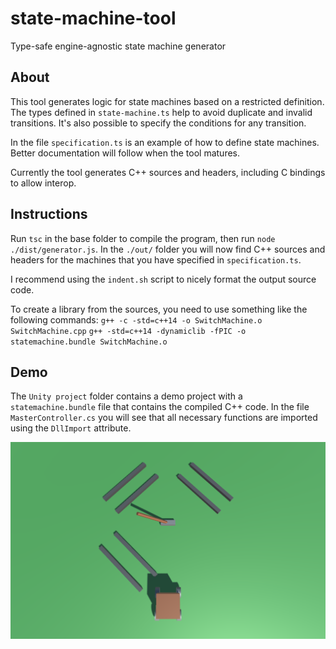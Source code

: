 # state-machine-tool
Type-safe engine-agnostic state machine generator

## About
This tool generates logic for state machines based on a restricted definition. The types defined in `state-machine.ts` help to avoid duplicate and invalid transitions. It's also possible to specify the conditions for any transition.

In the file `specification.ts` is an example of how to define state machines.
Better documentation will follow when the tool matures.

Currently the tool generates C++ sources and headers, including C bindings to allow interop.

## Instructions
Run `tsc` in the base folder to compile the program, then run `node ./dist/generator.js`. In the `./out/` folder you will now find C++ sources and headers for the machines that you have specified in `specification.ts`.

I recommend using the `indent.sh` script to nicely format the output source code.

To create a library from the sources, you need to use something like the following commands:
`g++ -c -std=c++14 -o SwitchMachine.o SwitchMachine.cpp`
`g++ -std=c++14 -dynamiclib -fPIC -o statemachine.bundle SwitchMachine.o`

## Demo
The `Unity project` folder contains a demo project with a `statemachine.bundle` file that contains the compiled C++ code. In the file `MasterController.cs` you will see that all necessary functions are imported using the `DllImport` attribute.

![Alt text](cartdemo.png?raw=true "Screenshot of the cart demo")